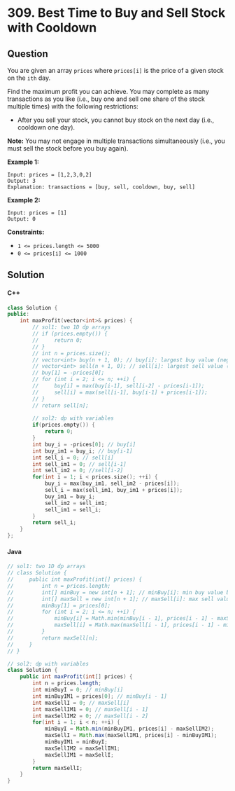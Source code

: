 # 309. Best Time to Buy and Sell Stock with Cooldown

## Question

You are given an array `prices` where `prices[i]` is the price of a given stock on the `ith` day.

Find the maximum profit you can achieve. You may complete as many transactions as you like (i.e., buy one and sell one share of the stock multiple times) with the following restrictions:

* After you sell your stock, you cannot buy stock on the next day (i.e., cooldown one day).

**Note:** You may not engage in multiple transactions simultaneously (i.e., you must sell the stock before you buy again).

**Example 1:**

```
Input: prices = [1,2,3,0,2]
Output: 3
Explanation: transactions = [buy, sell, cooldown, buy, sell]
```

**Example 2:**

```
Input: prices = [1]
Output: 0
```

**Constraints:**

* `1 <= prices.length <= 5000`
* `0 <= prices[i] <= 1000`

## Solution

#### C++

```cpp
class Solution {
public:
    int maxProfit(vector<int>& prices) {
        // sol1: two 1D dp arrays
        // if (prices.empty()) {
        //     return 0;
        // }
        // int n = prices.size();
        // vector<int> buy(n + 1, 0); // buy[i]: largest buy value (negative) before or at i
        // vector<int> sell(n + 1, 0); // sell[i]: largest sell value (positive) before or at i
        // buy[1] = -prices[0];
        // for (int i = 2; i <= n; ++i) {
        //     buy[i] = max(buy[i-1], sell[i-2] - prices[i-1]);
        //     sell[i] = max(sell[i-1], buy[i-1] + prices[i-1]);
        // }
        // return sell[n];
        
        // sol2: dp with variables
        if(prices.empty()) {
            return 0;
        }
        int buy_i = -prices[0]; // buy[i]
        int buy_im1 = buy_i; // buy[i-1]
        int sell_i = 0; // sell[i]
        int sell_im1 = 0; // sell[i-1]
        int sell_im2 = 0; //sell[i-2]
        for(int i = 1; i < prices.size(); ++i) {
            buy_i = max(buy_im1, sell_im2 - prices[i]);
            sell_i = max(sell_im1, buy_im1 + prices[i]);
            buy_im1 = buy_i;
            sell_im2 = sell_im1;
            sell_im1 = sell_i; 
        }
        return sell_i;
    }
};
```

#### Java

```java
// sol1: two 1D dp arrays
// class Solution {
//     public int maxProfit(int[] prices) {
//         int n = prices.length;
//         int[] minBuy = new int[n + 1]; // minBuy[i]: min buy value before or at i - 1
//         int[] maxSell = new int[n + 1]; // maxSell[i]: max sell value before or at i - 1
//         minBuy[1] = prices[0];
//         for (int i = 2; i <= n; ++i) {
//             minBuy[i] = Math.min(minBuy[i - 1], prices[i - 1] - maxSell[i - 2]);
//             maxSell[i] = Math.max(maxSell[i - 1], prices[i - 1] - minBuy[i - 1]);
//         }
//         return maxSell[n];
//     }
// }

// sol2: dp with variables
class Solution {
    public int maxProfit(int[] prices) {
        int n = prices.length;
        int minBuyI = 0; // minBuy[i]
        int minBuyIM1 = prices[0]; // minBuy[i - 1]
        int maxSellI = 0; // maxSell[i]
        int maxSellIM1 = 0; // maxSell[i - 1]
        int maxSellIM2 = 0; // maxSell[i - 2]
        for(int i = 1; i < n; ++i) {
            minBuyI = Math.min(minBuyIM1, prices[i] - maxSellIM2);
            maxSellI = Math.max(maxSellIM1, prices[i] - minBuyIM1);
            minBuyIM1 = minBuyI;
            maxSellIM2 = maxSellIM1;
            maxSellIM1 = maxSellI; 
        }
        return maxSellI;
    }
}
```
